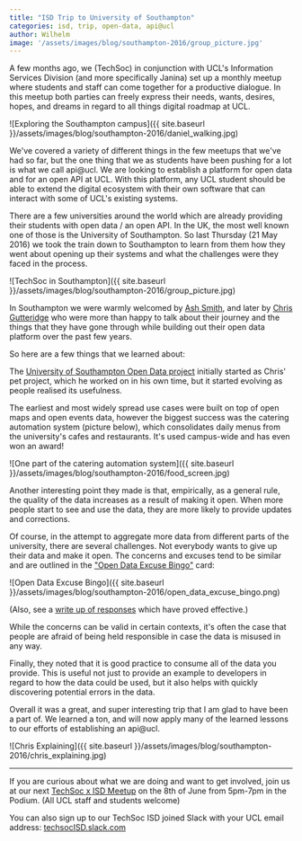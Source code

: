 ```yaml
---
title: "ISD Trip to University of Southampton"
categories: isd, trip, open-data, api@ucl
author: Wilhelm
image: '/assets/images/blog/southampton-2016/group_picture.jpg'
---
```



A few months ago, we (TechSoc) in conjunction with UCL's Information Services Division (and more specifically Janina) set up a monthly meetup where students and staff can come together for a productive dialogue. In this meetup both parties can freely express their needs, wants, desires, hopes, and dreams in regard to all things digital roadmap at UCL.

![Exploring the Southampton campus]({{ site.baseurl }}/assets/images/blog/southampton-2016/daniel_walking.jpg)

We've covered a variety of different things in the few meetups that we've had so far, but the one thing that we as students have been pushing for a lot is what we call api@ucl. We are looking to establish a platform for open data and for an open API at UCL. With this platform, any UCL student should be able to extend the digital ecosystem with their own software that can interact with some of UCL's existing systems.

There are a few universities around the world which are already providing their students with open data / an open API. In the UK, the most well known one of those is the University of Southampton.
So last Thursday (21 May 2016) we took the train down to Southampton to learn from them how they went about opening up their systems and what the challenges were they faced in the process.

![TechSoc in Southampton]({{ site.baseurl }}/assets/images/blog/southampton-2016/group_picture.jpg)

In Southampton we were warmly welcomed by [Ash Smith](http://www.ecs.soton.ac.uk/people/ads04r), and later by [Chris Gutteridge](http://www.ecs.soton.ac.uk/people/cjg) who were more than happy to talk about their journey and the things that they have gone through while building out their open data platform over the past few years.

So here are a few things that we learned about:

The [University of Southampton Open Data project](http://data.southampton.ac.uk/) initially started as Chris' pet project, which he worked on in his own time, but it started evolving as people realised its usefulness.

The earliest and most widely spread use cases were built on top of open maps and open events data, however the biggest success was the catering automation system (picture below), which consolidates daily menus from the university's cafes and restaurants. It's used campus-wide and has even won an award!

![One part of the catering automation system]({{ site.baseurl }}/assets/images/blog/southampton-2016/food_screen.jpg)

Another interesting point they made is that, empirically, as a general rule, the quality of the data increases as a result of making it open. When more people start to see and use the data, they are more likely to provide updates and corrections.

Of course, in the attempt to aggregate more data from different parts of the university, there are several challenges. Not everybody wants to give up their data and make it open. The concerns and excuses tend to be similar and are outlined in the ["Open Data Excuse Bingo"](http://data.dev8d.org/devbingo/bingo.php?n=1&w=4&h=4&title=%22Open+Data+Excuse%22+Bingo&tag=%23openDataExcuses&statements=Terrorists+will+use+it%0D%0AData+Protection%0D%0ALawyers+want+a+custom+License%0D%0APoor+Quality%0D%0AThieves+will+use+it%0D%0AWe%27ll+get+spam%0D%0AIt%27s+not+very+interesting%0D%0AIt%27s+too+complicated%0D%0AThere%27s+no+API%0D%0AWhat+if+we+want+to+sell+it+later%0D%0AI+don%27t+mind,+but+someone+else+might%0D%0AIt%27s+too+big%0D%0AThere%27s+already+a+project+to...%0D%0APeople+may+misinterpret+the+data%0D%0AWe+might+want+to+use+it+in+a+paper%0D%0AWe+will+get+too+many+enquiries&rules=%3Cp%3EFor+open+data+teams;+print+out+a+copy+and+put+it+on+your+office+wall.+Cross+out+each+excuse+people+give+you.+There+are+no+prizes,+but+you+can+tweet+%22bingo!+%23openDataExcuses%22+if+you+think+it+might+make+you+feel+better*.%3C/p%3E%0D%0A%0D%0A%3Cp+style%3D%27font-size:80%25%27%3E*+it+won%27t%3C/p%3E) card:

![Open Data Excuse Bingo]({{ site.baseurl }}/assets/images/blog/southampton-2016/open_data_excuse_bingo.png)

(Also, see a [write up of responses](https://docs.google.com/document/d/1nDtHpnIDTY_G32EMJniXaOGBufjHCCk4VC9WGOf7jK4) which have proved effective.)

While the concerns can be valid in certain contexts, it's often the case that people are afraid of being held responsible in case the data is misused in any way.

Finally, they noted that it is good practice to consume all of the data you provide. This is useful not just to provide an example to developers in regard to how the data could be used, but it also helps with quickly discovering potential errors in the data.


Overall it was a great, and super interesting trip that I am glad to have been a part of. We learned a ton, and will now apply many of the learned lessons to our efforts of establishing an api@ucl.

![Chris Explaining]({{ site.baseurl }}/assets/images/blog/southampton-2016/chris_explaining.jpg)

---

If you are curious about what we are doing and want to get involved, join us at our next [TechSoc x ISD Meetup](/series/techsoc-x-isd) on the 8th of June from 5pm-7pm in the Podium. (All UCL staff and students welcome)

You can also sign up to our TechSoc ISD joined Slack with your UCL email address: [techsocISD.slack.com](//techsocISD.slack.com)
